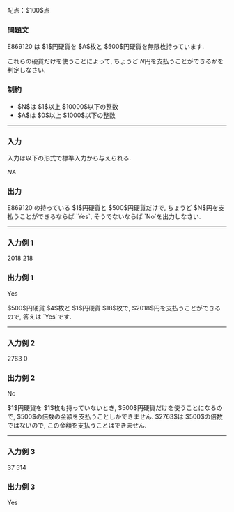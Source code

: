 
<div>

<span>

<span>

<p>
配点：$100$点
</p>

<div>

<section>

### **問題文**

<p>
E869120 は $1$円硬貨を $A$枚と $500$円硬貨を無限枚持っています.

これらの硬貨だけを使うことによって, ちょうど $N$円を支払うことができるかを判定しなさい.  
</p>

</section>

</div>

<div>

<section>

### **制約**

<ul>

<li>
$N$は $1$以上 $10000$以下の整数
</li>

<li>
$A$は $0$以上 $1000$以下の整数
</li>

</ul>

</section>

</div>

---

<div>

<div>

<section>

### **入力**

<p>
入力は以下の形式で標準入力から与えられる.  
</p>

<div>

$N$$A$
</div>

</section>

</div>

<div>

<section>

### **出力**

<p>
E869120 の持っている $1$円硬貨と $500$円硬貨だけで, ちょうど $N$円を支払うことができるならば `Yes`, そうでないならば `No`を出力しなさい.  
</p>

</section>

</div>

</div>

---

<div>

<section>

### **入力例 1**

<div>

2018
218

</div>

</section>

</div>

<div>

<section>

### **出力例 1**

<div>

Yes

</div>

<p>
$500$円硬貨 $4$枚と $1$円硬貨 $18$枚で, $2018$円を支払うことができるので, 答えは `Yes`です.  
</p>

</section>

</div>

---

<div>

<section>

### **入力例 2**

<div>

2763
0

</div>

</section>

</div>

<div>

<section>

### **出力例 2**

<div>

No

</div>

<p>
$1$円硬貨を $1$枚も持っていないとき, $500$円硬貨だけを使うことになるので, $500$の倍数の金額を支払うことしかできません. $2763$は $500$の倍数ではないので, この金額を支払うことはできません.  
</p>

</section>

</div>

---

<div>

<section>

### **入力例 3**

<div>

37
514

</div>

</section>

</div>

<div>

<section>

### **出力例 3**

<div>

Yes

</div>

</section>

</div>

</span>

</span>

</div>
